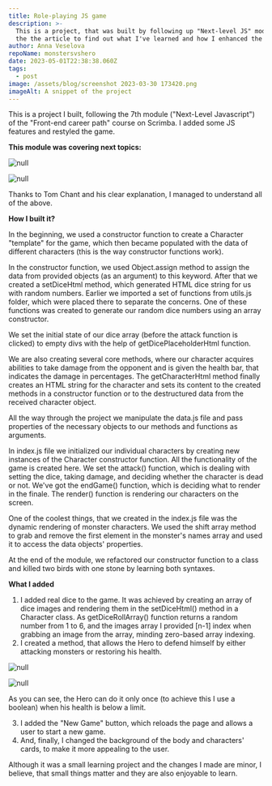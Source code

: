 ```yaml
---
title: Role-playing JS game
description: >-
  This is a project, that was built by following up "Next-level JS" module. Go
  the the article to find out what I've learned and how I enhanced the project.
author: Anna Veselova
repoName: monstersvshero
date: 2023-05-01T22:38:38.060Z
tags:
  - post
image: /assets/blog/screenshot 2023-03-30 173420.png
imageAlt: A snippet of the project
---
```

This is a project I built, following the 7th module ("Next-Level Javascript") of the "Front-end career path" course on Scrimba. I added some JS features and restyled the game. 

**This module was covering next topics:**

![null](/assets/blog/module_6-specs.png)

![null](/assets/blog/mod_7-specs.png)

Thanks to Tom Chant and his clear explanation, I managed to understand all of the above.

**How I built it?**

In the beginning, we used a constructor function to create a Character "template" for the game, which then became populated with the data of different characters (this is the way constructor functions work). 

In the constructor function, we used Object.assign method to assign the data from provided objects (as an argument) to this keyword. After that we created a setDiceHtml method, which generated HTML dice string for us with random numbers. Earlier we imported a set of functions from utils.js folder, which were placed there to separate the concerns. One of these functions was created to generate our random dice numbers using an array constructor.

We set the initial state of our dice array (before the attack function is clicked) to empty divs with the help of getDicePlaceholderHtml function. 

We are also creating several core methods, where our character acquires abilities to take damage from the opponent and is given the health bar, that indicates the damage in percentages. The getCharacterHtml method finally creates an HTML string for the character and sets its content to the created methods in a constructor function or to the destructured data from the received character object.

All the way through the project we manipulate the data.js file and pass properties of the necessary objects to our methods and functions as arguments.

In index.js file we initialized our individual characters by creating new instances of the Character constructor function. All the functionality of the game is created here. We set the attack() function, which is dealing with setting the dice, taking damage, and deciding whether the character is dead or not. We've got the endGame() function, which is deciding what to render in the finale. The render() function is rendering our characters on the screen. 

One of the coolest things, that we created in the index.js file was the dynamic rendering of monster characters. We used the shift array method to grab and remove the first element in the monster's names array and used it to access the data objects' properties.

At the end of the module, we refactored our constructor function to a class and killed two birds with one stone by learning both syntaxes.

**What I added**

1. I added real dice to the game. It was achieved by creating an array of dice images and rendering them in the setDiceHtml() method in a Character class. As getDiceRollArray() function returns a random number from 1 to 6, and the images array I provided \[n-1] index when grabbing an image from the array, minding zero-based array indexing.
2. I created a method, that allows the Hero to defend himself by either attacking monsters or restoring his health. 

![null](/assets/blog/orc-monster-method.png)

![null](/assets/blog/hero-function.png)

As you can see, the Hero can do it only once (to achieve this I use a boolean) when his health is below a limit.

3. I added the "New Game" button, which reloads the page and allows a user to start a new game.
4. And, finally, I changed the background of the body and characters' cards, to make it more appealing to the user.

Although it was a small learning project and the changes I made are minor, I believe, that small things matter and they are also enjoyable to learn.
